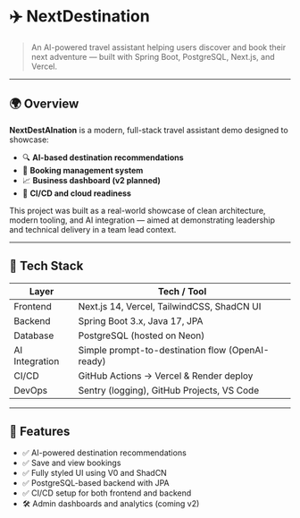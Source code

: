 # ✈️ NextDestination

> An AI-powered travel assistant helping users discover and book their next adventure — built with Spring Boot, PostgreSQL, Next.js, and Vercel.

---

## 🌍 Overview

**NextDestAInation** is a modern, full-stack travel assistant demo designed to showcase:
- 🔍 **AI-based destination recommendations**
- 🧾 **Booking management system**
- 📈 **Business dashboard (v2 planned)**
- 🚀 **CI/CD and cloud readiness**

This project was built as a real-world showcase of clean architecture, modern tooling, and AI integration — aimed at demonstrating leadership and technical delivery in a team lead context.

---

## 🧱 Tech Stack

| Layer            | Tech / Tool                                     |
|------------------|-------------------------------------------------|
| Frontend         | Next.js 14, Vercel, TailwindCSS, ShadCN UI      |
| Backend          | Spring Boot 3.x, Java 17, JPA                   |
| Database         | PostgreSQL (hosted on Neon)                     |
| AI Integration   | Simple prompt-to-destination flow (OpenAI-ready)|
| CI/CD            | GitHub Actions → Vercel & Render deploy         |
| DevOps           | Sentry (logging), GitHub Projects, VS Code      |

---

## 🧪 Features

- ✅ AI-powered destination recommendations
- ✅ Save and view bookings
- ✅ Fully styled UI using V0 and ShadCN
- ✅ PostgreSQL-based backend with JPA
- ✅ CI/CD setup for both frontend and backend
- 🛠️ Admin dashboards and analytics (coming v2)